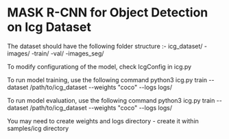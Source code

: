 # MASK R-CNN for Object Detection on Icg Dataset
The dataset should have the following folder structure :-
icg_dataset/
	-images/
		-train/
		-val/
	-images_seg/


To modify configurationg of the model, check IcgConfig in icg.py


To run model training, use the following command
python3 icg.py train --dataset /path/to/icg_dataset --weights "coco" --logs logs/

To run model evaluation, use the following command
python3 icg.py train --dataset /path/to/icg_dataset --weights "coco" --logs logs/



You may need to create weights and logs directory - create it within samples/icg directory
